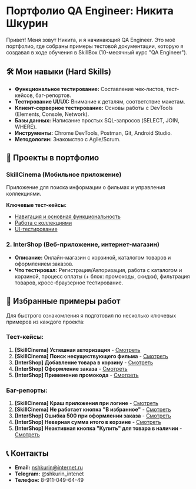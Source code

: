 # Портфолио QA Engineer: Никита Шкурин

Привет! Меня зовут Никита, и я начинающий QA Engineer. Это моё портфолио, где собраны примеры тестовой документации, которую я создавал в ходе обучения в SkillBox (10-месячный курс "QA Engineer").

## 🛠 Мои навыки (Hard Skills)
*   **Функциональное тестирование:** Составление чек-листов, тест-кейсов, баг-репортов.
*   **Тестирование UI/UX:** Внимание к деталям, соответствие макетам.
*   **Клиент-серверное тестирование:** Основы работы с DevTools (Elements, Console, Network).
*   **Базы данных:** Написание простых SQL-запросов (SELECT, JOIN, WHERE).
*   **Инструменты:** Chrome DevTools, Postman, Git, Android Studio.
*   **Методологии:** Знакомство с Agile/Scrum.

## 📁 Проекты в портфолио

### SkillCinema (Мобильное приложение)
Приложение для поиска информации о фильмах и управления коллекциями.

**Ключевые тест-кейсы:**
- [Навигация и основная функциональность](./Test-Documentation/Test-Cases/SkillCinema/Navigation_Test_Cases.md)
- [Работа с коллекциями](./Test-Documentation/Test-Cases/SkillCinema/Collections_Test_Cases.md)
- [UI-тестирование](./Test-Documentation/Test-Cases/SkillCinema/UI_Test_Cases.md)

### 2. InterShop (Веб-приложение, интернет-магазин)
*   **Описание:** Онлайн-магазин с корзиной, каталогом товаров и оформлением заказов.
*   **Что тестировал:** Регистрация/Авторизация, работа с каталогом и корзиной, процесс оплаты (+ блок: промокоды, скидки), фильтрация товаров, кросс-браузерное тестирование.

## 🎯 Избранные примеры работ

Для быстрого ознакомления я подготовил по несколько ключевых примеров из каждого проекта:

### Тест-кейсы:
1.  **[SkillCinema] Успешная авторизация** - [Смотреть]()
2.  **[SkillCinema] Поиск несуществующего фильма** - [Смотреть]()
3.  **[InterShop] Добавление товара в корзину** - [Смотреть]()
4.  **[InterShop] Оформление заказа** - [Смотреть]()
5.  **[InterShop] Применение промокода** - [Смотреть]()

### Баг-репорты:
1.  **[SkillCinema] Краш приложения при логине** - [Смотреть]()
2.  **[SkillCinema] Не работает кнопка "В избранное"** - [Смотреть]()
3.  **[InterShop] Ошибка 500 при оформлении заказа** - [Смотреть]()
4.  **[InterShop] Неверная сумма итого в корзине** - [Смотреть]()
5.  **[InterShop] Неактивная кнопка "Купить" для товара в наличии** - [Смотреть]()

## 📞 Контакты
*   **Email:** nshkurin@internet.ru
*   **Telegram:** @shkurin_intenet
*   **Телефон:** 8-911-049-64-49
